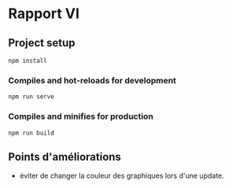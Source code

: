 # Rapport VI

## Project setup
```
npm install
```

### Compiles and hot-reloads for development
```
npm run serve
```

### Compiles and minifies for production
```
npm run build
```

## Points d'améliorations

- éviter de changer la couleur des graphiques lors d'une update.
